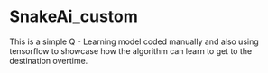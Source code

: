 # SnakeAi_custom
This is a simple Q - Learning model coded manually and also using tensorflow to showcase how the algorithm can learn to get to the destination overtime.
